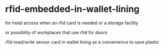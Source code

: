 # rfid-embedded-in-wallet-lining

for hotel access when an rfid card is needed
or a storage facility

or possiblity of workplaces that use rfid for doors


rfid read/write sensor card in wallet lining as a convenience to save plastic

